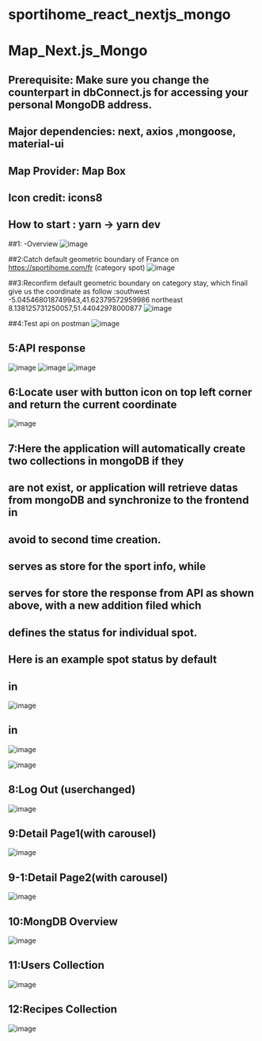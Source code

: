 # sportihome_react_nextjs_mongo

# Map_Next.js_Mongo
 
## Prerequisite: Make sure you change the counterpart in dbConnect.js for accessing your personal MongoDB address.

## Major dependencies: next, axios ,mongoose, material-ui

## Map Provider: Map Box

## Icon credit: icons8

## How to start : yarn -> yarn dev


##1:
-Overview
![image](https://github.com/6vvvvvv/Sportihome_React_NextJs_Mongo/blob/master/screenshot/0.jpg)


##2:Catch default geometric boundary of France on https://sportihome.com/fr (category spot)
![image](https://github.com/6vvvvvv/Sportihome_React_NextJs_Mongo/blob/master/screenshot/1.jpg)



##3:Reconfirm default geometric boundary on category stay, which finail give us the coordinate as follow :southwest -5.045468018749943,41.62379572959986  northeast 8.138125731250057,51.44042978000877
![image](https://github.com/6vvvvvv/Sportihome_React_NextJs_Mongo/blob/master/screenshot/2.jpg)



##4:Test api on postman
![image](https://github.com/6vvvvvv/Sportihome_React_NextJs_Mongo/blob/master/screenshot/3.jpg)



## 5:API response
![image](https://github.com/6vvvvvv/Sportihome_React_NextJs_Mongo/blob/master/screenshot/4.jpg)
![image](https://github.com/6vvvvvv/Sportihome_React_NextJs_Mongo/blob/master/screenshot/5.jpg)
![image](https://github.com/6vvvvvv/Sportihome_React_NextJs_Mongo/blob/master/screenshot/6.jpg)



## 6:Locate user with button icon on top left corner and return the current coordinate
![image](https://github.com/6vvvvvv/Sportihome_React_NextJs_Mongo/blob/master/screenshot/7.jpg)



## 7:Here the application will automatically create two collections <favs> <spots> in mongoDB if they
## are not exist, or application will retrieve datas from mongoDB and synchronize to the frontend in 
## avoid to second time creation.

## <favs> serves as store for the sport info, while 
## <spots> serves for store the response from API as shown above, with a new addition filed <choosefav> which 
## defines the <want to go> status for individual spot.
## Here is an example spot status by default
 
## in <favs>
![image](https://github.com/6vvvvvv/Sportihome_React_NextJs_Mongo/blob/master/screenshot/8.jpg)
 
## in <spots>
![image](https://github.com/6vvvvvv/Sportihome_React_NextJs_Mongo/blob/master/screenshot/9.jpg)
 
 
 
![image](https://github.com/6vvvvvv/React_Redux_Node_Recipes/blob/master/img/6.jpg)

## 8:Log Out (userchanged)
![image](https://github.com/6vvvvvv/React_Redux_Node_Recipes/blob/master/img/7.jpg)

## 9:Detail Page1(with carousel)
![image](https://github.com/6vvvvvv/React_Redux_Node_Recipes/blob/master/img/11.jpg)

## 9-1:Detail Page2(with carousel)
![image](https://github.com/6vvvvvv/React_Redux_Node_Recipes/blob/master/img/12.jpg)

## 10:MongDB Overview
![image](https://github.com/6vvvvvv/React_Redux_Node_Recipes/blob/master/img/8.jpg)

## 11:Users Collection
![image](https://github.com/6vvvvvv/React_Redux_Node_Recipes/blob/master/img/9.jpg)

## 12:Recipes Collection
![image](https://github.com/6vvvvvv/React_Redux_Node_Recipes/blob/master/img/10.jpg)


